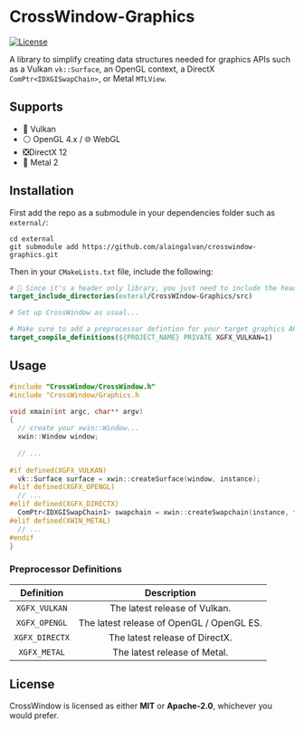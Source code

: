 # CrossWindow-Graphics

[![License][license-img]][license-url]

A library to simplify creating data structures needed for graphics APIs such as a Vulkan `vk::Surface`, an OpenGL context, a DirectX `ComPtr<IDXGISwapChain>`, or Metal `MTLView`.

## Supports

 - 🌋 Vulkan
 - ⚪ OpenGL 4.x / 🌐 WebGL
 - ❎DirectX 12
 - 🤖 Metal 2 

## Installation

First add the repo as a submodule in your dependencies folder such as `external/`:

```
cd external
git submodule add https://github.com/alaingalvan/crosswindow-graphics.git
```

Then in your `CMakeLists.txt` file, include the following:

```cmake
# 🤯 Since it's a header only library, you just need to include the headers!
target_include_directories(exteral/CrossWIndow-Graphics/src)

# Set up CrossWindow as usual...

# Make sure to add a preprocessor defintion for your target graphics API:
target_compile_definitions(${PROJECT_NAME} PRIVATE XGFX_VULKAN=1)
```

## Usage

```cpp
#include "CrossWindow/CrossWindow.h"
#include "CrossWindow/Graphics.h

void xmain(int argc, char** argv)
{
  // create your xwin::Window...
  xwin::Window window;
  
  // ...
  
#if defined(XGFX_VULKAN)
  vk::Surface surface = xwin::createSurface(window, instance);
#elif defined(XGFX_OPENGL)
  // ...
#elif defined(XGFX_DIRECTX)
  ComPtr<IDXGISwapChain1> swapchain = xwin::createSwapchain(instance, factory);
#elif defined(XWIN_METAL)
  // ...
#endif
}

```

### Preprocessor Definitions

| Definition | Description |
|:-------------:|:-----------:|
| `XGFX_VULKAN` | The latest release of Vulkan. |
| `XGFX_OPENGL` | The latest release of OpenGL / OpenGL ES. |
| `XGFX_DIRECTX` | The latest release of DirectX. |
| `XGFX_METAL` | The latest release of Metal. |

## License

CrossWindow is licensed as either **MIT** or **Apache-2.0**, whichever you would prefer.

[license-img]: https://img.shields.io/:license-mit-blue.svg?style=flat-square
[license-url]: https://opensource.org/licenses/MIT